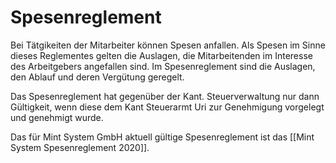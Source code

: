 # Spesenreglement

Bei Tätgikeiten der Mitarbeiter können Spesen anfallen. Als Spesen im Sinne dieses Reglementes gelten die Auslagen, die Mitarbeitenden im Interesse des Arbeitgebers angefallen sind. Im Spesenreglement sind die Auslagen, den Ablauf und deren Vergütung geregelt. 

Das Spesenreglement hat gegenüber der Kant. Steuerverwaltung nur dann Gültigkeit, wenn diese dem Kant Steuerarmt Uri zur Genehmigung vorgelegt und genehmigt wurde.

Das für Mint System GmbH aktuell gültige Spesenreglement ist das [[Mint System Spesenreglement 2020]].
